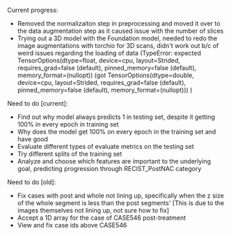 Current progress: 
* Removed the normalizaiton step in preprocessing and moved it over to the data augmentation step as it caused issue with the number of slices 
* Trying out a 3D model with the Foundation model, needed to redo the image augmentations with torchio for 3D scans, didn't work out b/c of weird issues regarding the loading of data 
(TypeError: expected TensorOptions(dtype=float, device=cpu, layout=Strided, requires_grad=false (default), pinned_memory=false (default), memory_format=(nullopt)) (got TensorOptions(dtype=double, device=cpu, layout=Strided, requires_grad=false (default), pinned_memory=false (default), memory_format=(nullopt)))
)

Need to do [current]:
* Find out why model always predicts 1 in testing set, despite it getting 100% in every epoch in training set
* Why does the model get 100% on every epoch in the training set and have good 
* Evaluate different types of evaluate metrics on the testing set
* Try different splits of the training set
* Analyze and choose which features are important to the underlying goal, predicting progression through RECIST_PostNAC category

Need to do [old]:
* Fix cases with post and whole not lining up, specifically when the z size of the whole segment is less than the post segments' [This is due to the images themselves not lining up, not sure how to fix]
* Accept a 1D array for the case of CASE546 post-treatment
* View and fix case ids above CASE546

